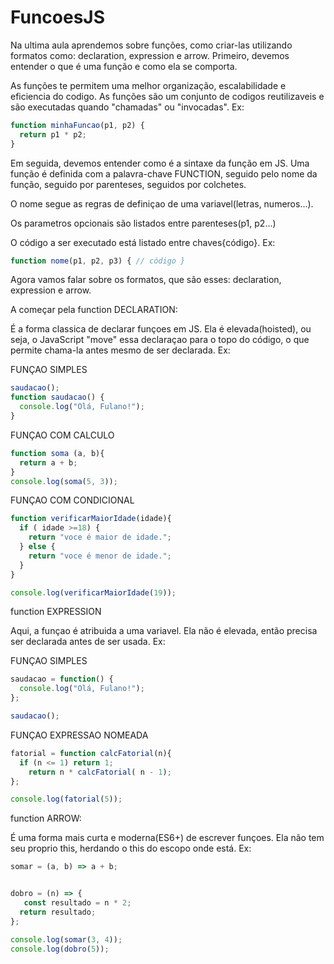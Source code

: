 # FuncoesJS

Na ultima aula aprendemos sobre funções, como criar-las utilizando formatos como: declaration, expression e arrow. Primeiro, devemos entender o que é uma função e como ela se comporta. 

As funções te permitem uma melhor organização, escalabilidade e eficiencia do codigo. As funções são um conjunto de codigos reutilizaveis e são executadas quando "chamadas" ou "invocadas". Ex:
```js
function minhaFuncao(p1, p2) {
  return p1 * p2;
}
```
Em seguida, devemos entender como é a sintaxe da função em JS. Uma função é definida com a palavra-chave FUNCTION, seguido pelo nome da função, seguido por parenteses, seguidos por colchetes.

O nome segue as regras de definiçao de uma variavel(letras, numeros...).

Os parametros opcionais são listados entre parenteses(p1, p2...)

O código a ser executado está listado entre chaves{código}. Ex:
```js
function nome(p1, p2, p3) { // código }
```
Agora vamos falar sobre os formatos, que são esses: declaration, expression e arrow.

A começar pela function DECLARATION:

É a forma classica de declarar funçoes em JS. Ela é elevada(hoisted), ou seja, o JavaScript "move" essa declaraçao para o topo do código, o que permite chama-la antes mesmo de ser declarada. Ex:

FUNÇAO SIMPLES

```js
saudacao(); 
function saudacao() {
  console.log("Olá, Fulano!");
}
```

FUNÇAO COM CALCULO

```js
function soma (a, b){
  return a + b;
}
console.log(soma(5, 3));
```

FUNÇAO COM CONDICIONAL

```js
function verificarMaiorIdade(idade){
  if ( idade >=18) {
    return "voce é maior de idade.";
  } else {
    return "voce é menor de idade.";
  }
}

console.log(verificarMaiorIdade(19));
```

function EXPRESSION

Aqui, a funçao é atribuida a uma variavel. Ela não é elevada, então precisa ser declarada antes de ser  usada. Ex:

FUNÇAO SIMPLES

```js
saudacao = function() {
  console.log("Olá, Fulano!");
};

saudacao();
```

FUNÇAO EXPRESSAO NOMEADA

```js
fatorial = function calcFatorial(n){
  if (n <= 1) return 1;
    return n * calcFatorial( n - 1);
};

console.log(fatorial(5));
```


function ARROW:


É uma forma mais curta e moderna(ES6+) de escrever funçoes. Ela não tem seu proprio this, herdando o this do escopo onde está. Ex:

```js
somar = (a, b) => a + b;


dobro = (n) => {
   const resultado = n * 2;
  return resultado;
};

console.log(somar(3, 4)); 
console.log(dobro(5));    

```









